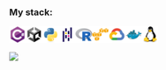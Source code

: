 ### My stack: 
<p align="left"><a href="https://github.com/MichalMSlusarski"> <img src="https://github.com/devicons/devicon/blob/master/icons/csharp/csharp-original.svg" alt="csharp" width="30" height="30"
<p align="left"><img src="https://github.com/devicons/devicon/blob/master/icons/unity/unity-original.svg" alt="unity" width="30" height="30"/
<p align="left"><img src="https://github.com/devicons/devicon/blob/master/icons/python/python-original.svg" alt="python" width="30" height="30"/
<p align="left"><img src="https://github.com/devicons/devicon/blob/master/icons/pandas/pandas-original.svg" alt="pandas" width="30" height="30"/
<p align="left"><img src="https://github.com/devicons/devicon/blob/master/icons/r/r-original.svg" alt="R" width="30" height="30"/
<p align="left"><img src="https://github.com/devicons/devicon/blob/master/icons/amazonwebservices/amazonwebservices-original.svg" alt="aws" width="30" height="30"/
<p align="left"><img src="https://github.com/devicons/devicon/blob/master/icons/googlecloud/googlecloud-original.svg" alt="gc" width="30" height="30"/
<p align="left"><img src="https://github.com/devicons/devicon/blob/master/icons/docker/docker-original.svg" alt="docker" width="30" height="30"/
<p align="left"><img src="https://github.com/devicons/devicon/blob/master/icons/linux/linux-original.svg" alt="gc" width="30" height="30"/>

![](https://komarev.com/ghpvc/?username=MichalMSlusarski&color=yellow) </br>
